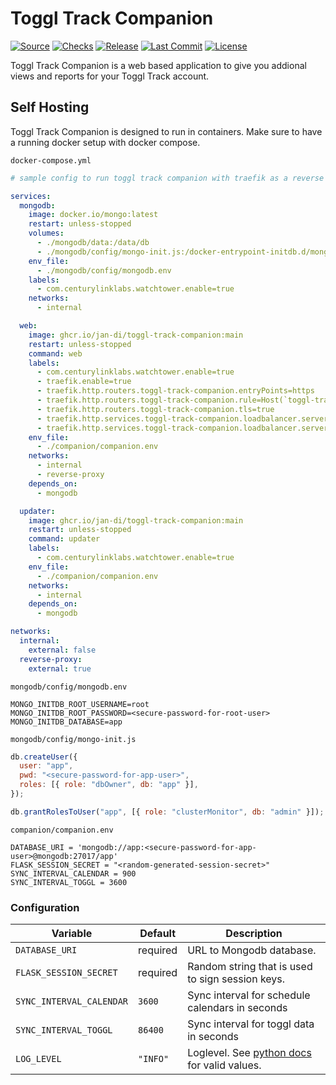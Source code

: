 # Toggl Track Companion

[![Source](https://badgen.net/badge/icon/Source?icon=github&label)](https://github.com/jan-di/toggl-track-companion)
[![Checks](https://badgen.net/github/checks/jan-di/toggl-track-companion)](https://github.com/jan-di/toggl-track-companion/actions/workflows/build.yml)
[![Release](https://badgen.net/github/release/jan-di/toggl-track-companion/stable)](https://github.com/jan-di/toggl-track-companion/releases)
[![Last Commit](https://badgen.net/github/last-commit/jan-di/toggl-track-companion/main)](https://github.com/jan-di/toggl-track-companion/commits/main)
[![License](https://badgen.net/github/license/jan-di/toggl-track-companion)](https://github.com/jan-di/toggl-track-companion/blob/main/LICENSE)

Toggl Track Companion is a web based application to give you addional views and reports for your Toggl Track account.

## Self Hosting

Toggl Track Companion is designed to run in containers. Make sure to have a running docker setup with docker compose.

`docker-compose.yml`

```yml
# sample config to run toggl track companion with traefik as a reverse proxy

services:
  mongodb:
    image: docker.io/mongo:latest
    restart: unless-stopped
    volumes:
      - ./mongodb/data:/data/db
      - ./mongodb/config/mongo-init.js:/docker-entrypoint-initdb.d/mongo-init.js:ro
    env_file:
      - ./mongodb/config/mongodb.env
    labels:
      - com.centurylinklabs.watchtower.enable=true
    networks:
      - internal

  web:
    image: ghcr.io/jan-di/toggl-track-companion:main
    restart: unless-stopped
    command: web
    labels:
      - com.centurylinklabs.watchtower.enable=true
      - traefik.enable=true
      - traefik.http.routers.toggl-track-companion.entryPoints=https
      - traefik.http.routers.toggl-track-companion.rule=Host(`toggl-track-companion.example`)
      - traefik.http.routers.toggl-track-companion.tls=true
      - traefik.http.services.toggl-track-companion.loadbalancer.server.scheme=http
      - traefik.http.services.toggl-track-companion.loadbalancer.server.port=5000
    env_file:
      - ./companion/companion.env
    networks:
      - internal
      - reverse-proxy
    depends_on:
      - mongodb

  updater:
    image: ghcr.io/jan-di/toggl-track-companion:main
    restart: unless-stopped
    command: updater
    labels:
      - com.centurylinklabs.watchtower.enable=true
    env_file:
      - ./companion/companion.env
    networks:
      - internal
    depends_on:
      - mongodb

networks:
  internal:
    external: false
  reverse-proxy:
    external: true
```

`mongodb/config/mongodb.env`

```shell
MONGO_INITDB_ROOT_USERNAME=root
MONGO_INITDB_ROOT_PASSWORD=<secure-password-for-root-user>
MONGO_INITDB_DATABASE=app
```

`mongodb/config/mongo-init.js`

```js
db.createUser({
  user: "app",
  pwd: "<secure-password-for-app-user>",
  roles: [{ role: "dbOwner", db: "app" }],
});

db.grantRolesToUser("app", [{ role: "clusterMonitor", db: "admin" }]);
```

`companion/companion.env`

```shell
DATABASE_URI = 'mongodb://app:<secure-password-for-app-user>@mongodb:27017/app'
FLASK_SESSION_SECRET = "<random-generated-session-secret>"
SYNC_INTERVAL_CALENDAR = 900
SYNC_INTERVAL_TOGGL = 3600
```

### Configuration

| Variable                 | Default  | Description                                                                                          |
| ------------------------ | -------- | ---------------------------------------------------------------------------------------------------- |
| `DATABASE_URI`           | required | URL to Mongodb database.                                                                             |
| `FLASK_SESSION_SECRET`   | required | Random string that is used to sign session keys.                                                     |
| `SYNC_INTERVAL_CALENDAR` | `3600`   | Sync interval for schedule calendars in seconds                                                      |
| `SYNC_INTERVAL_TOGGL`    | `86400`  | Sync interval for toggl data in seconds                                                              |
| `LOG_LEVEL`              | `"INFO"` | Loglevel. See [python docs](https://docs.python.org/3/library/logging.html#levels) for valid values. |
